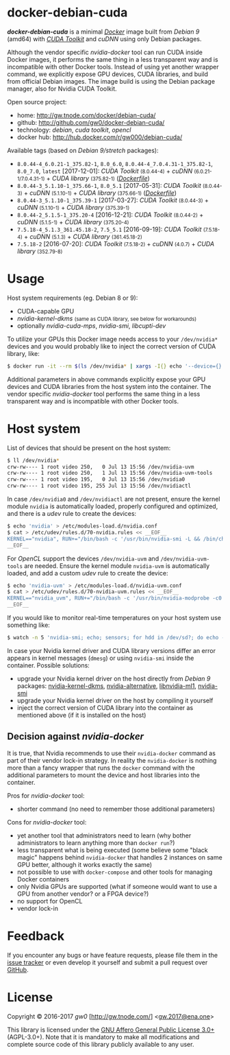docker-debian-cuda
==================

***docker-debian-cuda*** is a minimal [*Docker*](http://www.docker.com/) image built from *Debian 9* (amd64) with [*CUDA Toolkit*](http://developer.nvidia.com/cuda-toolkit) and *cuDNN* using only Debian packages.

Although the vendor specific *nvidia-docker* tool can run CUDA inside Docker images, it performs the same thing in a less transparent way and is incompatible with other Docker tools. Instead of using yet another wrapper command, we explicitly expose GPU devices, CUDA libraries, and build from official Debian images. The image build is using the Debian package manager, also for Nvidia CUDA Toolkit.

Open source project:

- <i class="fa fa-fw fa-home"></i> home: <http://gw.tnode.com/docker/debian-cuda/>
- <i class="fa fa-fw fa-github-square"></i> github: <http://github.com/gw0/docker-debian-cuda/>
- <i class="fa fa-fw fa-laptop"></i> technology: *debian*, *cuda toolkit*, *opencl*
- <i class="fa fa-fw fa-database"></i> docker hub: <http://hub.docker.com/r/gw000/debian-cuda/>

Available tags (based on *Debian 9/stretch* packages):

- `8.0.44-4_6.0.21-1_375.82-1`, `8.0_6.0`, `8.0.44-4_7.0.4.31-1_375.82-1`, `8.0_7.0`, `latest` [2017-12-01]: *CUDA Toolkit* <small>(8.0.44-4)</small> + *cuDNN* <small>(6.0.21-1/7.0.4.31-1)</small> + *CUDA library* <small>(375.82-1)</small> ([*Dockerfile*](http://github.com/gw0/docker-debian-cuda/blob/master/Dockerfile))
- `8.0.44-3_5.1.10-1_375.66-1`, `8.0_5.1` [2017-05-31]: *CUDA Toolkit* <small>(8.0.44-3)</small> + *cuDNN* <small>(5.1.10-1)</small> + *CUDA library* <small>(375.66-1)</small> ([*Dockerfile*](http://github.com/gw0/docker-debian-cuda/blob/master/Dockerfile))
- `8.0.44-3_5.1.10-1_375.39-1` [2017-03-27]: *CUDA Toolkit* <small>(8.0.44-3)</small> + *cuDNN* <small>(5.1.10-1)</small> + *CUDA library* <small>(375.39-1)</small>
- `8.0.44-2_5.1.5-1_375.20-4` [2016-12-21]: *CUDA Toolkit* <small>(8.0.44-2)</small> + *cuDNN* <small>(5.1.5-1)</small> + *CUDA library* <small>(375.20-4)</small>
- `7.5.18-4_5.1.3_361.45.18-2`, `7.5_5.1` [2016-09-19]: *CUDA Toolkit* <small>(7.5.18-4)</small> + *cuDNN* <small>(5.1.3)</small> + *CUDA library* <small>(361.45.18-2)</small>
- `7.5.18-2` [2016-07-20]: *CUDA Toolkit* <small>(7.5.18-2)</small> + *cuDNN* <small>(4.0.7)</small> + *CUDA library* <small>(352.79-8)</small>


Usage
=====

Host system requirements (eg. Debian 8 or 9):

- CUDA-capable GPU
- *nvidia-kernel-dkms* <small>(same as CUDA library, see below for workarounds)</small>
- optionally *nvidia-cuda-mps*, *nvidia-smi*, *libcupti-dev*

To utilize your GPUs this Docker image needs access to your `/dev/nvidia*` devices and you would probably like to inject the correct version of CUDA library, like:

```bash
$ docker run -it --rm $(ls /dev/nvidia* | xargs -I{} echo '--device={}') $(ls /usr/lib/x86_64-linux-gnu/{libcuda,libnvidia}* | xargs -I{} echo '-v {}:{}:ro') gw000/debian-cuda
```

Additional parameters in above commands explicitly expose your GPU devices and CUDA libraries from the host system into the container. The vendor specific *nvidia-docker* tool performs the same thing in a less transparent way and is incompatible with other Docker tools.


Host system
===========

List of devices that should be present on the host system:

```bash
$ ll /dev/nvidia*
crw-rw---- 1 root video 250,   0 Jul 13 15:56 /dev/nvidia-uvm
crw-rw---- 1 root video 250,   1 Jul 13 15:56 /dev/nvidia-uvm-tools
crw-rw---- 1 root video 195,   0 Jul 13 15:56 /dev/nvidia0
crw-rw---- 1 root video 195, 255 Jul 13 15:56 /dev/nvidiactl
```

In case `/dev/nvidia0` and `/dev/nvidiactl` are not present, ensure the kernel module `nvidia` is automatically loaded, properly configured and optimized, and there is a *udev* rule to create the devices:

```bash
$ echo 'nvidia' > /etc/modules-load.d/nvidia.conf
$ cat > /etc/udev/rules.d/70-nvidia.rules << __EOF__
KERNEL=="nvidia", RUN+="/bin/bash -c '/usr/bin/nvidia-smi -L && /bin/chmod 0660 /dev/nvidia* && /bin/chgrp video /dev/nvidia*'"
__EOF__
```

For *OpenCL* support the devices `/dev/nvidia-uvm` and `/dev/nvidia-uvm-tools` are needed. Ensure the kernel module `nvidia-uvm` is automatically loaded, and add a custom *udev* rule to create the device:

```bash
$ echo 'nvidia-uvm' > /etc/modules-load.d/nvidia-uvm.conf
$ cat > /etc/udev/rules.d/70-nvidia-uvm.rules << __EOF__
KERNEL=="nvidia_uvm", RUN+="/bin/bash -c '/usr/bin/nvidia-modprobe -c0 -u && /bin/chmod 0660 /dev/nvidia-uvm* && /bin/chgrp video /dev/nvidia-uvm*'"
__EOF__
```

If you would like to monitor real-time temperatures on your host system use something like:

```bash
$ watch -n 5 'nvidia-smi; echo; sensors; for hdd in /dev/sd?; do echo -n "$hdd  "; smartctl -A $hdd | grep Temperature_Celsius; done'
```

In case your Nvidia kernel driver and CUDA library versions differ an error appears in kernel messages (`dmesg`) or using `nvidia-smi` inside the container. Possible solutions:

- upgrade your Nvidia kernel driver on the host directly from *Debian 9* packages: [nvidia-kernel-dkms](https://packages.debian.org/stretch/amd64/nvidia-kernel-dkms), [nvidia-alternative](https://packages.debian.org/stretch/amd64/nvidia-alternative), [libnvidia-ml1](https://packages.debian.org/stretch/amd64/libnvidia-ml1), [nvidia-smi](https://packages.debian.org/stretch/amd64/nvidia-smi)
- upgrade your Nvidia kernel driver on the host by compiling it yourself
- inject the correct version of CUDA library into the container as mentioned above (if it is installed on the host)


Decision against *nvidia-docker*
--------------------------------

It is true, that Nvidia recommends to use their `nvidia-docker` command as part of their vendor lock-in strategy. In reality the `nvidia-docker` is nothing more than a fancy wrapper that runs the `docker` command with the additional parameters to mount the device and host libraries into the container.

Pros for *nvidia-docker* tool:

- shorter command (no need to remember those additional parameters)

Cons for *nvidia-docker* tool:

- yet another tool that administrators need to learn (why bother administrators to learn anything more than `docker run`?)
- less transparent what is being executed (some believe some "black magic" happens behind `nvidia-docker` that handles 2 instances on same GPU better, although it works exactly the same)
- not possible to use with `docker-compose` and other tools for managing Docker containers
- only Nvidia GPUs are supported (what if someone would want to use a GPU from another vendor? or a FPGA device?)
- no support for OpenCL
- vendor lock-in


Feedback
========

If you encounter any bugs or have feature requests, please file them in the [issue tracker](http://github.com/gw0/docker-debian-cuda/issues/) or even develop it yourself and submit a pull request over [GitHub](http://github.com/gw0/docker-debian-cuda/).


License
=======

Copyright &copy; 2016-2017 *gw0* [<http://gw.tnode.com/>] &lt;<gw.2017@ena.one>&gt;

This library is licensed under the [GNU Affero General Public License 3.0+](LICENSE_AGPL-3.0.txt) (AGPL-3.0+). Note that it is mandatory to make all modifications and complete source code of this library publicly available to any user.
